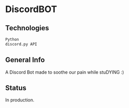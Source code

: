 # DiscordBOT

## Technologies

```bash
Python
discord.py API
```

## General Info

A Discord Bot made to soothe our pain while stuDYING :)

## Status

In production.
